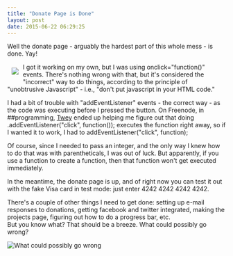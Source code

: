 ```yaml
---
title: "Donate Page is Done"
layout: post
date: 2015-06-22 06:29:25
---
```



Well the donate page - arguably the hardest part of this whole mess - is done. Yay!

<img style="margin:10px; border 2px solid black; float:left;" src="http://i.imgur.com/rAsrKG7.jpg">I got it working on my own, but I was using onclick="function()" events. There's nothing wrong with that, but it's considered the "incorrect" way to do things, according to the principle of "unobtrusive Javascript" - i.e., "don't put javascript in your HTML code."<!-- break -->

I had a bit of trouble with "addEventListener" events - the correct way - as the code was executing before I pressed the button.  On Freenode, in ##programming, [Twey](https://github.com/Twey/) ended up helping me figure out that doing .addEventListener("click", function()); executes the function right away, so if I wanted it to work, I had to addEventListener("click", function);

Of course, since I needed to pass an integer, and the only way I knew how to do that was with parentheticals, I was out of luck.  But apparently, if you use a function to create a function, then that function won't get executed immediately. 

In the meantime, the donate page is up, and of right now you can test it out with the fake Visa card in test mode: just enter 4242 4242 4242 4242. 

There's a couple of other things I need to get done: setting up e-mail responses to donations, getting facebook and twitter integrated, making the projects page, figuring out how to do a progress bar, etc.  
But you know what?  That should be a breeze.  What could possibly go wrong?

![What could possibly go wrong](http://i.imgur.com/elI0roy.gif)


